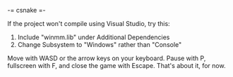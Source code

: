 -= csnake =-

If the project won't compile using Visual Studio, try this:
1. Include "winmm.lib" under Additional Dependencies
2. Change Subsystem to "Windows" rather than "Console"

Move with WASD or the arrow keys on your keyboard. Pause with P, fullscreen with F, 
and close the game with Escape. That's about it, for now.